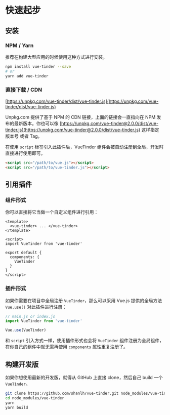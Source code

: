 # 快速起步

## 安装

### NPM / Yarn
推荐在构建大型应用的时候使用这种方式进行安装。

``` bash
npm install vue-tinder --save
# or
yarn add vue-tinder
```

### 直接下载 / CDN

[https://unpkg.com/vue-tinder/dist/vue-tinder.js](https://unpkg.com/vue-tinder/dist/vue-tinder.js)

Unpkg.com 提供了基于 NPM 的 CDN 链接，上面的链接会一直指向在 NPM 发布的最新版本。你也可以像 [https://unpkg.com/vue-tinder@2.0.0/dist/vue-tinder.js](https://unpkg.com/vue-tinder@2.0.0/dist/vue-tinder.js) 这样指定 版本号 或者 Tag。

在使用 `script` 标签引入此插件后，VueTinder 组件会被自动注册到全局，开发时直接进行使用即可。

```html
<script src="/path/to/vue.js"></script>
<script src="/path/to/vue-tinder.js"></script>
```

## 引用插件

### 组件形式

你可以直接将它当做一个自定义组件进行引用：

``` vue
<template>
  <vue-tinder> ... </vue-tinder>
</template>

<script>
import VueTinder from 'vue-tinder'

export default {
  components: {
    VueTinder
  }
}
</script>
```

### 插件形式

如果你需要在项目中全局注册 `VueTinder`，那么可以采用 Vue.js 提供的全局方法 `Vue.use()` 对此插件进行注册：

``` js
// main.js or index.js
import VueTinder from 'vue-tinder'

Vue.use(VueTinder)
```

和 `script` 引入方式一样，使用插件形式也会将 `VueTinder` 组件注册为全局组件，在你自己的组件中就无需再使用 `components` 属性重复注册了。

## 构建开发版

如果你想使用最新的开发版，就得从 GitHub 上直接 clone，然后自己 build 一个 `VueTinder`。

``` bash
git clone https://github.com/shanlh/vue-tinder.git node_modules/vue-tinder
cd node_modules/vue-tinder
yarn
yarn build
```